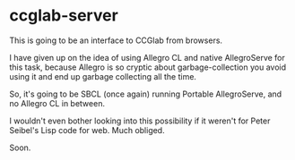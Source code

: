 # ccglab-server
This is going to be an interface to CCGlab from browsers.

I have given up on the idea of using Allegro CL and native AllegroServe for this task, because Allegro is
so cryptic about garbage-collection you avoid using it and end up garbage collecting all the time.

So, it's going to be SBCL (once again) running Portable AllegroServe, and no Allegro CL in between.

I wouldn't even bother looking into this possibility if it weren't for Peter Seibel's Lisp code for web. Much obliged.

Soon.
